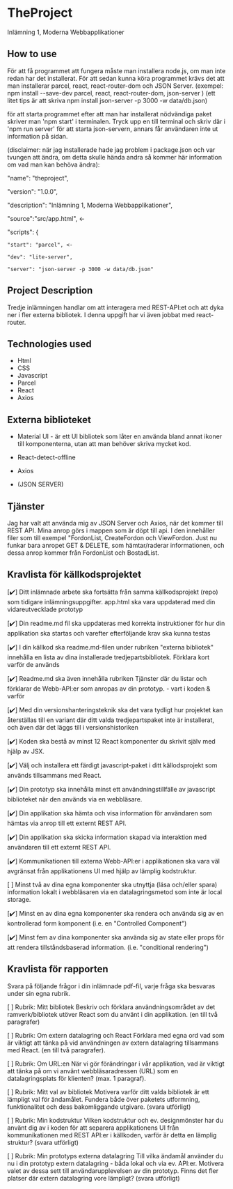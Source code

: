 # TheProject
Inlämning 1, Moderna Webbapplikationer

## How to use
För att få programmet att fungera måste man installera node.js, om man inte redan har det installerat. För att sedan kunna köra programmet krävs det att man installerar parcel, react, react-router-dom och JSON Server. 
(exempel:  npm install --save-dev parcel, react, react-router-dom, json-server ) 
(ett litet tips är att skriva npm install json-server -p 3000 -w data/db.json)

för att starta programmet efter att man har installerat nödvändiga paket skriver man  'npm start' i terminalen. Tryck upp en till terminal och skriv där i 'npm run server' för att starta json-servern, annars får användaren inte ut information på sidan.

(disclaimer: när jag installerade hade jag problem i package.json och var tvungen att ändra, om detta skulle hända andra så kommer här information om vad man kan behöva ändra):

  "name": "theproject",

  "version": "1.0.0",

  "description": "Inlämning 1, Moderna Webbapplikationer",

  "source":"src/app.html",  <-

  "scripts": {

    "start": "parcel", <-
    
    "dev": "lite-server",

    "server": "json-server -p 3000 -w data/db.json"

## Project Description
Tredje inlämningen handlar om att interagera med REST-API:et och att dyka ner i fler externa bibliotek. I denna uppgift har vi även jobbat med react-router.

## Technologies used
- Html
- CSS
- Javascript
- Parcel
- React
- Axios

## Externa biblioteket
- Material UI - är ett UI bibliotek som låter en använda bland annat ikoner till komponenterna, utan att man behöver skriva mycket kod.
- React-detect-offline
- Axios

- (JSON SERVER)
## Tjänster
Jag har valt att använda mig av JSON Server och Axios, när det kommer till REST API. Mina anrop görs i mappen som är döpt till api. I den innehåller filer som till exempel "FordonList, CreateFordon och ViewFordon. Just nu funkar bara anropet GET & DELETE, som hämtar/raderar informationen, och dessa anrop kommer från FordonList och BostadList.


## Kravlista för källkodsprojektet

[:heavy_check_mark:]	Ditt inlämnade arbete ska fortsätta från samma källkodsprojekt (repo) som tidigare inlämningsuppgifter. app.html ska vara uppdaterad med din vidareutvecklade prototyp	

[:heavy_check_mark:] Din readme.md fil ska uppdateras med korrekta instruktioner för hur din applikation ska startas och varefter efterföljande krav ska kunna testas
	
[:heavy_check_mark:] I din källkod ska readme.md-filen under rubriken "externa bibliotek" innehålla en lista av dina installerade tredjepartsbibliotek. Förklara kort varför de används	

[:heavy_check_mark:] Readme.md ska även innehålla rubriken Tjänster där du listar och förklarar de Webb-API:er som anropas av din prototyp. - vart i koden & varför	

[:heavy_check_mark:] Med din versionshanteringsteknik ska det vara tydligt hur projektet kan återställas till en variant där ditt valda tredjepartspaket inte är installerat, och även där det läggs till i versionshistoriken	

[:heavy_check_mark:] Koden ska bestå av minst 12 React komponenter du skrivit själv med hjälp av JSX.	

[:heavy_check_mark:] Välj och installera ett färdigt javascript-paket i ditt källodsprojekt som används tillsammans med React.	

[:heavy_check_mark:] Din prototyp ska innehålla minst ett användningstillfälle av javascript biblioteket när den används via en webbläsare.	

[:heavy_check_mark:] Din applikation ska hämta och visa information för användaren som hämtas via anrop till ett externt REST API.	

[:heavy_check_mark:] Din applikation ska skicka information skapad via interaktion med användaren till ett externt REST API.	

[:heavy_check_mark:] Kommunikationen till externa Webb-API:er i applikationen ska vara väl avgränsat från applikationens UI med hjälp av lämplig kodstruktur.	

[ ] Minst två av dina egna komponenter ska utnyttja (läsa och/eller spara) information lokalt i webbläsaren via en datalagringsmetod som inte är local storage.	

[:heavy_check_mark:] Minst en av dina egna komponenter ska rendera och använda sig av en kontrollerad form komponent (i.e. en "Controlled Component")	

[:heavy_check_mark:] Minst fem av dina komponenter ska använda sig av state eller props för att rendera tillståndsbaserad information. (i.e. "conditional rendering")	
  

## Kravlista för rapporten
Svara på följande frågor i din inlämnade pdf-fil, varje fråga ska besvaras under sin egna rubrik.

[ ] Rubrik: Mitt bibliotek
Beskriv och förklara användningsområdet av det ramverk/bibliotek utöver React som du använt i din applikation. (en till två paragrafer)
	
[ ] Rubrik: Om extern datalagring och React
Förklara med egna ord vad som är viktigt att tänka på vid användningen av extern datalagring tillsammans med React. (en till två paragrafer).

[ ] Rubrik: Om URL:en
När vi gör förändringar i vår applikation, vad är viktigt att tänka på om vi använt webbläsaradressen (URL) som en datalagringsplats för klienten? (max. 1 paragraf).


[ ] Rubrik: Mitt val av bibliotek
Motivera varför ditt valda bibliotek är ett lämpligt val för ändamålet. Fundera både över paketets utformning, funktionalitet och dess bakomliggande utgivare. (svara utförligt)


[ ] Rubrik: Min kodstruktur
Vilken kodstruktur och ev. designmönster har du använt dig av i koden för att separera applikationens UI från kommunikationen med REST API:er i källkoden, varför är detta en lämplig struktur? (svara utförligt)

	
[ ] Rubrik: Min prototyps externa datalagring
Till vilka ändamål använder du nu i din prototyp extern datalagring - båda lokal och via ev. API:er. Motivera valet av dessa sett till användarupplevelsen av din prototyp. Finns det fler platser där extern datalagring vore lämpligt? (svara utförligt)
 



